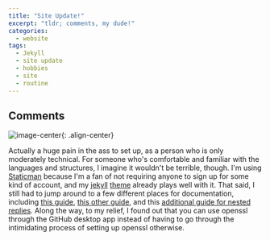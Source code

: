 ```yaml
---
title: "Site Update!"
excerpt: "tldr; comments, my dude!"
categories:
  - website
tags:
  - Jekyll
  - site update
  - hobbies
  - site
  - routine
---
```

## Comments

![image-center](https://64.media.tumblr.com/99a29dd99312cf6b3ddc987cecc3d2a2/tumblr_p2py6fRJjr1qge1sho1_400.gifv){: .align-center}

Actually a huge pain in the ass to set up, as a person who is only moderately technical. For someone who's comfortable and familiar with the languages and structures, I imagine it wouldn't be terrible, though. I'm using [Staticman](https://staticman.net/) because I'm a fan of not requiring anyone to sign up for some kind of account, and my [jekyll](https://jekyllrb.com/) [theme](https://mmistakes.github.io/minimal-mistakes/) already plays well with it. That said, I still had to jump around to a few different places for documentation, including [this guide](https://travisdowns.github.io/blog/2020/02/05/now-with-comments.html), [this other guide](https://mademistakes.com/mastering-jekyll/static-comments/), and this [additional guide for nested replies](https://mademistakes.com/mastering-jekyll/static-comments-improved/). Along the way, to my relief, I found out that you can use openssl through the GitHub desktop app instead of having to go through the intimidating process of setting up openssl otherwise.